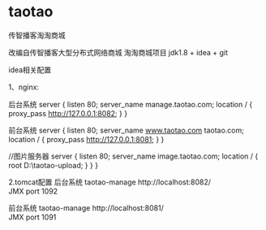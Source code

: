 # taotao
传智播客淘淘商城

改编自传智播客大型分布式网络商城 淘淘商城项目  jdk1.8 + idea + git

idea相关配置

1、nginx:

后台系统
server {
        listen       80;
        server_name  manage.taotao.com;
        location / {
    	    proxy_pass http://127.0.0.1:8082;
        }
    } 

前台系统
 server {
        listen       80;
        server_name  www.taotao.com taotao.com;
        location / {
	    proxy_pass http://127.0.0.1:8081;
        }
    }

//图片服务器
    server {
        listen       80;
        server_name  image.taotao.com;
        location / {
	    root  D:\\taotao-upload;
        }
    }
}

2.tomcat配置
后台系统 taotao-manage
http://localhost:8082/  
JMX port  1092

前台系统 taotao-manage
http://localhost:8081/  
JMX port  1091










